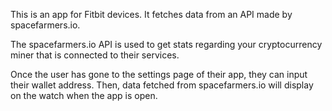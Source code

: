 This is an app for Fitbit devices. It fetches data from an API made by spacefarmers.io.

The spacefarmers.io API is used to get stats regarding your cryptocurrency miner that is connected to their services.

Once the user has gone to the settings page of their app, they can input their wallet address. Then, data fetched from spacefarmers.io will display on the watch when the app is open.
